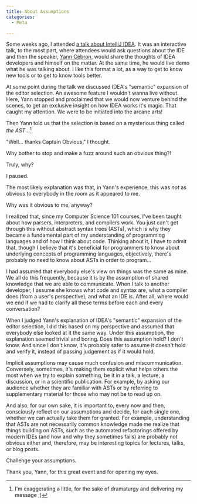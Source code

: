 ```yaml
---
title: About Assumptions
categories:
  - Meta

---
```


Some weeks ago, I attended [a talk about IntelliJ IDEA][ideatalk]. It was an interactive talk, to the most part, where attendees would ask questions about the IDE and then the speaker, [Yann Cébron](https://twitter.com/yanncebron), would share the thoughts of IDEA developers and himself on the matter. At the same time, he would live demo what he was talking about. I like this format a lot, as a way to get to know new tools or to get to know tools better. 

At some point during the talk we discussed IDEA's "semantic" expansion of the editor selection. An awesome feature I wouldn't wanna live without. Here, Yann stopped and proclaimed that we would now venture behind the scenes, to get an exclusive insight on how IDEA works it's magic. That caught my attention. We were to be initiated into the arcane arts!

Then Yann told us that the selection is based on a mysterious thing called *the AST*...[^magic]

"Well... thanks Captain Obvious," I thought.

Why bother to stop and make a fuzz around such an obvious thing?!

Truly, why?

I paused.

The most likely explanation was that, in Yann's experience, this was *not* as obvious to everybody in the room as it appeared to me.

Why was it obvious to me, anyway?

I realized that, since my Computer Science 101 courses, I've been taught about how parsers, interpreters, and compilers work. You just can't get through this without abstract syntax trees (ASTs), which is why they became a fundamental part of my understanding of programming languages and of how I think about code. Thinking about it, I have to admit that, though I believe that it's beneficial for programmers to know about underlying concepts of programming languages, objectively, there's probably no need to know about ASTs in order to program...

I had assumed that everybody else's view on things was the same as mine. We all do this frequently, because it is by the assumption of shared knowledge that we are able to communicate. When I talk to another developer, I assume she knows what code and syntax are, what a compiler does (from a user's perspective), and what an IDE is. After all, where would we end if we had to clarify all these terms before each and every conversation?

When I judged Yann's explanation of IDEA's "semantic" expansion of the editor selection, I did this based on my perspective and assumed that everybody else looked at it the same way. Under this assumption, the explanation seemed trivial and boring. Does this assumption hold? I don't know. And since I don't know, it's probably safer to assume it doesn't hold and verify it, instead of passing judgement as if it would hold.

Implicit assumptions may cause much confusion and miscommunication. Conversely, sometimes, it's making them explicit what helps others the most when we try to explain something, be it in a talk, a lecture, a discussion, or in a scientific publication. For example, by asking our audience whether they are familiar with ASTs or by referring to supplementary material for those who may not be to read up on. 

And also, for our own sake, it is important to, every now and then, consciously reflect on our assumptions and decide, for each single one, whether we can actually take them for granted. For example, understanding that ASTs are not necessarily common knowledge made me realize that things building on ASTs, such as the automated refactorings offered by modern IDEs (and how and why they sometimes fails) are probably not obvious either and, therefore, may be interesting topics for lectures, talks, or blog posts. 

Challenge your assumptions.

Thank you, Yann, for this great event and for opening my eyes.

  [ideatalk]: http://www.jug-da.de/2017/05/IntelliJ-Tricks/
  [^magic]: I'm exaggerating a little, for the sake of dramaturgy and delivering my message ;)
